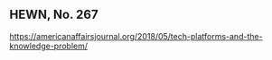 ## HEWN, No. 267

https://americanaffairsjournal.org/2018/05/tech-platforms-and-the-knowledge-problem/

